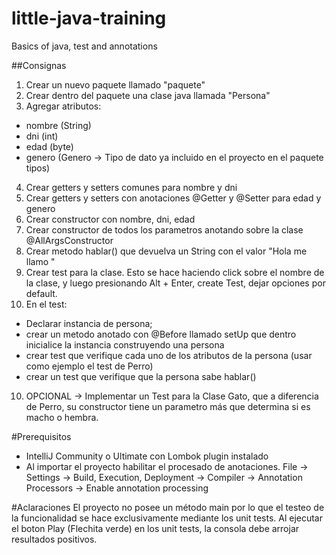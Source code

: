# little-java-training
Basics of java, test and annotations

##Consignas
1. Crear un nuevo paquete llamado "paquete"
2. Crear dentro del paquete una clase java llamada "Persona"
3. Agregar atributos:
 - nombre (String)
 - dni (int)
 - edad (byte)
 - genero (Genero -> Tipo de dato ya incluido en el proyecto en el paquete tipos)
4. Crear getters y setters comunes para nombre y dni
4. Crear getters y setters con anotaciones @Getter y @Setter para edad y genero
5. Crear constructor con nombre, dni, edad
6. Crear constructor de todos los parametros anotando sobre la clase @AllArgsConstructor
7. Crear metodo hablar() que devuelva un String con el valor "Hola me llamo <nombre>"
8. Crear test para la clase. Esto se hace haciendo click sobre el nombre de la clase, y luego presionando Alt + Enter, create Test, dejar opciones por default.
9. En el test:
 - Declarar instancia de persona;
 - crear un metodo anotado con @Before llamado setUp que dentro inicialice la instancia construyendo una persona
 - crear test que verifique cada uno de los atributos de la persona (usar como ejemplo el test de Perro)
 - crear un test que verifique que la persona sabe hablar()
10. OPCIONAL -> Implementar un Test para la Clase Gato, que a diferencia de Perro, su constructor tiene un parametro más que determina si es macho o hembra.

#Prerequisitos
- IntelliJ Community o Ultimate con Lombok plugin instalado
- Al importar el proyecto habilitar el procesado de anotaciones.
File -> Settings -> Build, Execution, Deployment -> Compiler -> Annotation Processors -> Enable annotation processing

#Aclaraciones
El proyecto no posee un método main por lo que el testeo de la funcionalidad se hace exclusivamente mediante los unit tests. Al ejecutar el boton Play (Flechita verde) en los unit tests, la consola debe arrojar resultados positivos.
